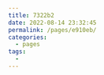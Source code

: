 ```yaml
---
title: 7322b2
date: 2022-08-14 23:32:45
permalink: /pages/e910eb/
categories:
  - pages
tags:
  - 
---
```

